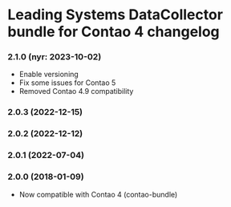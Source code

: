 Leading Systems DataCollector bundle for Contao 4 changelog
===========================================

### 2.1.0 (nyr: 2023-10-02)
 * Enable versioning
 * Fix some issues for Contao 5
 * Removed Contao 4.9 compatibility

### 2.0.3 (2022-12-15)

### 2.0.2 (2022-12-12)

### 2.0.1 (2022-07-04)

### 2.0.0 (2018-01-09)
 * Now compatible with Contao 4 (contao-bundle)